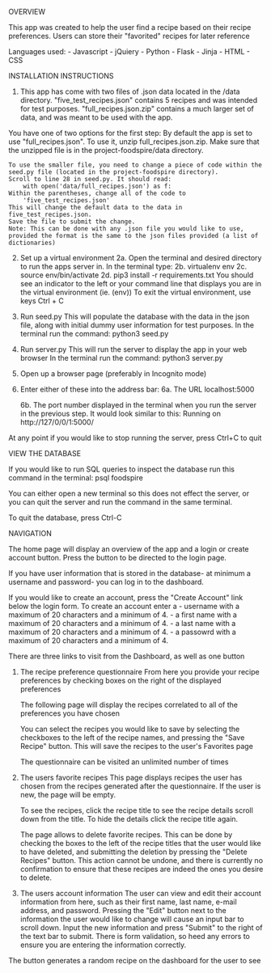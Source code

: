 OVERVIEW

This app was created to help the user find a recipe based on their recipe preferences. Users can store their "favorited" recipes for later reference

Languages used:
    - Javascript
    - jQuiery
    - Python
    - Flask
    - Jinja
    - HTML
    - CSS  



INSTALLATION INSTRUCTIONS

1. This app has come with two files of .json data located in the /data directory.
    "five_test_recipes.json" contains 5 recipes and was intended for test purposes.
    "full_recipes.json.zip" contains a much larger set of data, and was 
    meant to be used with the app. 


You have one of two options for the first step:
    By default the app is set to use "full_recipes.json". To use it, unzip full_recipes.json.zip. 
    Make sure that the unzipped file is in the project-foodspire/data directory.

    To use the smaller file, you need to change a piece of code within the seed.py file (located in the project-foodspire directory). 
    Scroll to line 28 in seed.py. It should read:
        with open('data/full_recipes.json') as f:
    Within the parentheses, change all of the code to 
        'five_test_recipes.json'
    This will change the default data to the data in five_test_recipes.json.
    Save the file to submit the change.
    Note: This can be done with any .json file you would like to use, provided the format is the same to the json files provided (a list of dictionaries)



2. Set up a virtual environment
    2a. Open the terminal and desired directory to run the apps server in. 
        In the terminal type:
        2b. virtualenv env
        2c. source env/bin/activate
        2d. pip3 install -r requirements.txt
    You should see an indicator to the left or your command line that displays you are 
    in the virtual environment (ie. (env))
    To exit the virtual environment, use keys Ctrl + C 


3. Run seed.py
    This will populate the database with the data in the json file, along with 
    initial dummy user information for test purposes. 
    In the terminal run the command:
            python3 seed.py


4. Run server.py
    This will run the server to display the app in your web browser
    In the terminal run the command:
            python3 server.py


5. Open up a browser page (preferably in Incognito mode)


6. Enter either of these into the address bar:
    6a. The URL localhost:5000

    6b. The port number displayed in the terminal when you run the server 
    in the previous step. It would look similar to this:
        Running on http://127/0/0/1:5000/ 

At any point if you would like to stop running the server, press Ctrl+C to quit



VIEW THE DATABASE

If you would like to run SQL queries to inspect the database run this command in the terminal:
    psql foodspire

You can either open a new terminal so this does not effect the server, or you 
can quit the server and run the command in the same terminal. 

To quit the database, press Ctrl-C



NAVIGATION

The home page will display an overview of the app and a login or create account button.
Press the button to be directed to the login page.

If you have user information that is stored in the database- at minimum a username and password- 
you can log in to the dashboard.

If you would like to create an account, press the "Create Account" link below the login form. 
    To create an account enter a 
        - username with a maximum of 20 characters and a minimum of 4.
        - a first name with a maximum of 20 characters and a minimum of 4.
        - a last name with a maximum of 20 characters and a minimum of 4.
        - a passowrd with a maximum of 20 characters and a minimum of 4.

There are three links to visit from the Dashboard, as well as one button

1. The recipe preference questionnaire
    From here you provide your recipe preferences by checking boxes on the right 
    of the displayed preferences

    The following page will display the recipes correlated to all of the preferences
    you have chosen

    You can select the recipes you would like to save by selecting the checkboxes 
    to the left of the recipe names, and pressing the "Save Recipe" button. This 
    will save the recipes to the user's Favorites page

    The questionnaire can be visited an unlimited number of times

2. The users favorite recipes
    This page displays recipes the user has chosen from the recipes generated
    after the questionnaire. If the user is new, the page will be empty.

    To see the recipes, click the recipe title to see the recipe details scroll
    down from the title. To hide the details click the recipe title again.
    
    The page allows to delete favorite recipes. This can be done by checking the boxes
    to the left of the recipe titles that the user would like to have deleted, and
    submitting the deletion by pressing the "Delete Recipes" button.
    This action cannot be undone, and there is currently no confirmation to ensure
    that these recipes are indeed the ones you desire to delete.

3. The users account information
    The user can view and edit their account information from here, such
    as their first name, last name, e-mail address, and password. Pressing the 
    "Edit" button next to the information the user would like to change will
    cause an input bar to scroll down. Input the new information and press "Submit"
    to the right of the text bar to submit.
    There is form validation, so heed any errors to ensure you are entering the
    information correctly. 


The button generates a random recipe on the dashboard for the user to see
    







